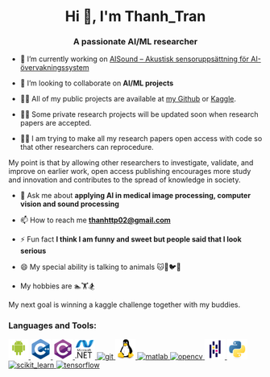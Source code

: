 <h1 align="center">Hi 👋, I'm Thanh_Tran</h1>
<h3 align="center">A passionate AI/ML researcher</h3>

- 🔭 I’m currently working on [AISound – Akustisk sensoruppsättning för AI-övervakningssystem](https://www.miun.se/Forskning/forskningsprojekt/pagaende-forskningsprojekt/aisound--akustisk-sensoruppsattning-for-ai-overvakningssystem/)

- 👯 I’m looking to collaborate on **AI/ML projects**

- 👩‍💻 All of my public projects are available at [my Github](https://github.com/thanhtran1965) or [Kaggle](https://www.kaggle.com/phiyenthao). 
- 👩‍💻 Some private research projects will be updated soon when research papers are accepted. 
- 👩‍💻 I am trying to make all my research papers open access with code so that other researchers can reprocedure. 

My point is that by allowing other researchers to investigate, validate, and improve on earlier work, open access publishing encourages more study and innovation and contributes to the spread of knowledge in society.

- 💬 Ask me about **applying AI in medical image processing, computer vision and sound processing**

- 📫 How to reach me **thanhttp02@gmail.com**

- ⚡ Fun fact **I think I am funny and sweet but people said that I look serious**

- 😄 My special ability is talking to animals 🐱🐶🐦🦆

- My hobbies are 🏊🏋🏂

<!-- I graduated from college as valedictorian in information technology. I particularly excel at learning math and C++ programming. I also enjoy physics. My master's advisor provided me with excellent training in image processing and artificial intelligence. I like to solve problems. Despite being something of a nerd, I enjoy participating in sports, especially swimming and working out in the gym. I have a gym addiction. I periodically go trekking and jogging, but lately, I haven't been doing either of them because of my busy life as a scientific worker and a coding monkey. Cross-country skiing is something I'm new to, and I want to find some time to learn more about sailing. -->

My next goal is winning a kaggle challenge together with my buddies.

<h3 align="left">Languages and Tools:</h3>
<p align="left"> <a href="https://developer.android.com" target="_blank" rel="noreferrer"> <img src="https://raw.githubusercontent.com/devicons/devicon/master/icons/android/android-original-wordmark.svg" alt="android" width="40" height="40"/> </a> <a href="https://www.w3schools.com/cpp/" target="_blank" rel="noreferrer"> <img src="https://raw.githubusercontent.com/devicons/devicon/master/icons/cplusplus/cplusplus-original.svg" alt="cplusplus" width="40" height="40"/> </a> <a href="https://www.w3schools.com/cs/" target="_blank" rel="noreferrer"> <img src="https://raw.githubusercontent.com/devicons/devicon/master/icons/csharp/csharp-original.svg" alt="csharp" width="40" height="40"/> </a> <a href="https://dotnet.microsoft.com/" target="_blank" rel="noreferrer"> <img src="https://raw.githubusercontent.com/devicons/devicon/master/icons/dot-net/dot-net-original-wordmark.svg" alt="dotnet" width="40" height="40"/> </a> <a href="https://git-scm.com/" target="_blank" rel="noreferrer"> <img src="https://www.vectorlogo.zone/logos/git-scm/git-scm-icon.svg" alt="git" width="40" height="40"/> </a> <a href="https://www.linux.org/" target="_blank" rel="noreferrer"> <img src="https://raw.githubusercontent.com/devicons/devicon/master/icons/linux/linux-original.svg" alt="linux" width="40" height="40"/> </a> <a href="https://www.mathworks.com/" target="_blank" rel="noreferrer"> <img src="https://upload.wikimedia.org/wikipedia/commons/2/21/Matlab_Logo.png" alt="matlab" width="40" height="40"/> </a> <a href="https://opencv.org/" target="_blank" rel="noreferrer"> <img src="https://www.vectorlogo.zone/logos/opencv/opencv-icon.svg" alt="opencv" width="40" height="40"/> </a> <a href="https://pandas.pydata.org/" target="_blank" rel="noreferrer"> <img src="https://raw.githubusercontent.com/devicons/devicon/2ae2a900d2f041da66e950e4d48052658d850630/icons/pandas/pandas-original.svg" alt="pandas" width="40" height="40"/> </a> <a href="https://www.python.org" target="_blank" rel="noreferrer"> <img src="https://raw.githubusercontent.com/devicons/devicon/master/icons/python/python-original.svg" alt="python" width="40" height="40"/> </a> <a href="https://scikit-learn.org/" target="_blank" rel="noreferrer"> <img src="https://upload.wikimedia.org/wikipedia/commons/0/05/Scikit_learn_logo_small.svg" alt="scikit_learn" width="40" height="40"/> </a> <a href="https://www.tensorflow.org" target="_blank" rel="noreferrer"> <img src="https://www.vectorlogo.zone/logos/tensorflow/tensorflow-icon.svg" alt="tensorflow" width="40" height="40"/> </a> </p>


